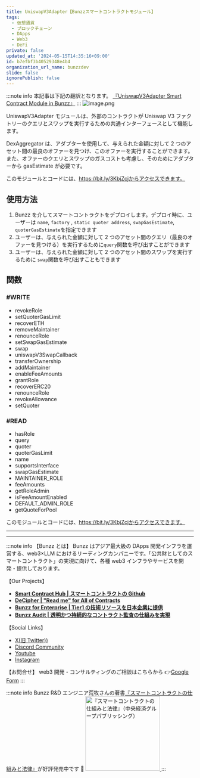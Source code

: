 ```yaml
---
title: UniswapV3Adapter【Bunzzスマートコントラクトモジュール】
tags:
  - 仮想通貨
  - ブロックチェーン
  - DApps
  - Web3
  - DeFi
private: false
updated_at: '2024-05-15T14:35:16+09:00'
id: b7efbf3b40529348e4b4
organization_url_name: bunzzdev
slide: false
ignorePublish: false
---
```

:::note info
本記事は下記の翻訳となります。
[『UniswapV3Adapter Smart Contract Module in Bunzz』](https://blog.bunzz.dev/uniswapv3adapter-smart-contract-module-in-bunzz/)
:::
![image.png](https://qiita-image-store.s3.ap-northeast-1.amazonaws.com/0/1926720/aa1bad7a-96a9-d0d2-aa20-db3f9b171a98.png)

UniswapV3Adapter モジュールは、外部のコントラクトが Uniswap V3 ファクトリーのクエリとスワップを実行するための共通インターフェースとして機能します。

DexAggregator は、アダプターを使用して、与えられた金額に対して 2 つのアセット間の最良のオファーを見つけ、このオファーを実行することができます。また、オファーのクエリとスワップのガスコストも考慮し、そのためにアダプターから gasEstimate が必要です。

このモジュールとコードには、https://bit.ly/3KbjZcjからアクセスできます。

## 使用方法

1. Bunzz を介してスマートコントラクトをデプロイします。デプロイ時に、ユーザーは `name`, `factory` , `static quoter address`, `swapGasEstimate`, `quoterGasEstimate`を指定できます
2. ユーザーは、与えられた金額に対して 2 つのアセット間のクエリ（最良のオファーを見つける）を実行するために`query`関数を呼び出すことができます
3. ユーザーは、与えられた金額に対して 2 つのアセット間のスワップを実行するために `swap`関数を呼び出すこともできます

## 関数

### #WRITE

- revokeRole
- setQuoterGasLimit
- recoverETH
- removeMaintainer
- renounceRole
- setSwapGasEstimate
- swap
- uniswapV3SwapCallback
- transferOwnership
- addMaintainer
- enableFeeAmounts
- grantRole
- recoverERC20
- renounceRole
- revokeAllowance
- setQuoter

### #READ

- hasRole
- query
- quoter
- quoterGasLimit
- name
- supportsInterface
- swapGasEstimate
- MAINTAINER_ROLE
- feeAmounts
- getRoleAdmin
- isFeeAmountEnabled
- DEFAULT_ADMIN_ROLE
- getQuoteForPool

このモジュールとコードには、https://bit.ly/3KbjZcjからアクセスできます。

---

---

:::note info
【Bunzz とは】
Bunzz はアジア最大級の DApps 開発インフラを運営する、web3×LLM におけるリーディングカンパニーです。「公共財としてのスマートコントラクト」の実現に向けて、各種 web3 インフラやサービスを開発・提供しております。

【Our Projects】

- **[Smart Contract Hub | スマートコントラクトの Github](https://www.bunzz.dev/)**
- **[DeCipher | "Read me" for All of Contracts](https://www.bunzz.dev/decipher)**
- **[Bunzz for Enterprise | Tier1 の技術リソースを日本企業に提供](https://enterprise.bunzz.dev/ja)**
- **[Bunzz Audit | 透明かつ持続的なコントラクト監査の仕組みを実現](hhttps://www.bunzz.dev/audit)**

【Social Links】

- [X(旧 Twitter))](https://twitter.com/BunzzDev)
- [Discord Community](https://t.co/6hHgssJdvW)
- [Youtube](https://www.youtube.com/@bunzzdev)
- [Instagram](https://www.instagram.com/bunzzdev/)

【お問合せ】
web3 開発・コンサルティングのご相談はこちらから 👉[Google Form](https://forms.gle/4tgQjWSw2MMMZW6E6)
:::

:::note info
Bunzz R&D エンジニア荒牧さんの著書[『スマートコントラクトの仕組みと法律』](https://amzn.to/3V03sNH)が好評発売中です 📕
<a href="https://amzn.to/3V03sNH" rel="nofollow" referrerpolicy="no-referrer-when-downgrade">
<img
    src="https://m.media-amazon.com/images/I/81wopoZ1K4L._SY522_.jpg"
    alt="『スマートコントラクトの仕組みと法律』（中央経済グループパブリッシング）"
    width="200px"
    height="auto"
    Style="border: 0px;"
  />
</a>
:::
